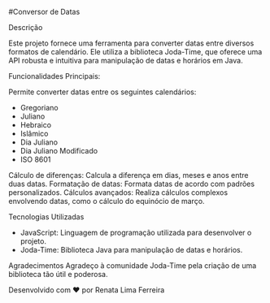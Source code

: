 #Conversor de Datas

Descrição

Este projeto fornece uma ferramenta para converter datas entre diversos formatos de calendário. Ele utiliza a biblioteca Joda-Time, que oferece uma API robusta e intuitiva para manipulação de datas e horários em Java.

Funcionalidades Principais:

Permite converter datas entre os seguintes calendários:
- Gregoriano
- Juliano
- Hebraico
- Islâmico
- Dia Juliano
- Dia Juliano Modificado
- ISO 8601
  
Cálculo de diferenças: Calcula a diferença em dias, meses e anos entre duas datas.
Formatação de datas: Formata datas de acordo com padrões personalizados.
Cálculos avançados: Realiza cálculos complexos envolvendo datas, como o cálculo do equinócio de março.

Tecnologias Utilizadas
- JavaScript: Linguagem de programação utilizada para desenvolver o projeto.
- Joda-Time: Biblioteca Java para manipulação de datas e horários.

Agradecimentos
Agradeço à comunidade Joda-Time pela criação de uma biblioteca tão útil e poderosa.

Desenvolvido com ❤️ por Renata Lima Ferreira

